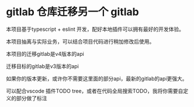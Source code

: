 # gitlab 仓库迁移另一个 gitlab

本项目基于typescript + eslint 开发，配好本地插件可以拥有最好的开发体验。

本项目抽离与实际业务，可以结合项目代码进行稍加修改后使用。

本项目的迁移gitlab是v4版本的api

迁移目标的gitlab是v3版本的api

如果你的版本更新，或许你不需要这里面的部分api，最新的gitlab的api更强大。

可以配合vscode 插件TODO tree，或者在代码全局搜索TODO，我将你需要自定义的部分做了标注